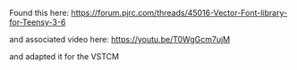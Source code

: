 Found this here: https://forum.pjrc.com/threads/45016-Vector-Font-library-for-Teensy-3-6

and associated video here: https://youtu.be/T0WgGcm7ujM

and adapted it for the VSTCM